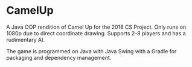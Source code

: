 # CamelUp

A Java OOP rendition of Camel Up for the 2018 CS Project. Only runs on 1080p due to direct coordinate drawing. Supports 2-8 players and has a rudimentary AI.

The game is programmed on Java with Java Swing with a Gradle for packaging and dependency management.
